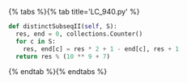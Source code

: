 {% tabs %}{% tab title='LC_940.py' %}

```py
def distinctSubseqII(self, S):
  res, end = 0, collections.Counter()
  for c in S:
    res, end[c] = res * 2 + 1 - end[c], res + 1
  return res % (10 ** 9 + 7)
```

{% endtab %}{% endtabs %}

